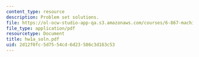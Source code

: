 ```yaml
---
content_type: resource
description: Problem set solutions.
file: https://ol-ocw-studio-app-qa.s3.amazonaws.com/courses/6-867-machine-learning-fall-2006/2d12f0fc5d7554cd6d23586c3d163c53_hw1a_soln.pdf
file_type: application/pdf
resourcetype: Document
title: hw1a_soln.pdf
uid: 2d12f0fc-5d75-54cd-6d23-586c3d163c53
---
```

